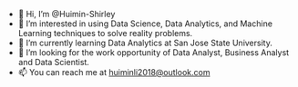 - 👋 Hi, I’m @Huimin-Shirley
- 👀 I’m interested in using Data Science, Data Analytics, and Machine Learning techniques to solve reality problems.
- 🌱 I’m currently learning Data Analytics at San Jose State University.
- 💞️ I’m looking for the work opportunity of Data Analyst, Business Analyst and Data Scientist.
- 📫 You can reach me at huiminli2018@outlook.com

<!---
Huimin-Shirley/Huimin-Shirley is a ✨ special ✨ repository because its `README.md` (this file) appears on your GitHub profile.
You can click the Preview link to take a look at your changes.
--->
